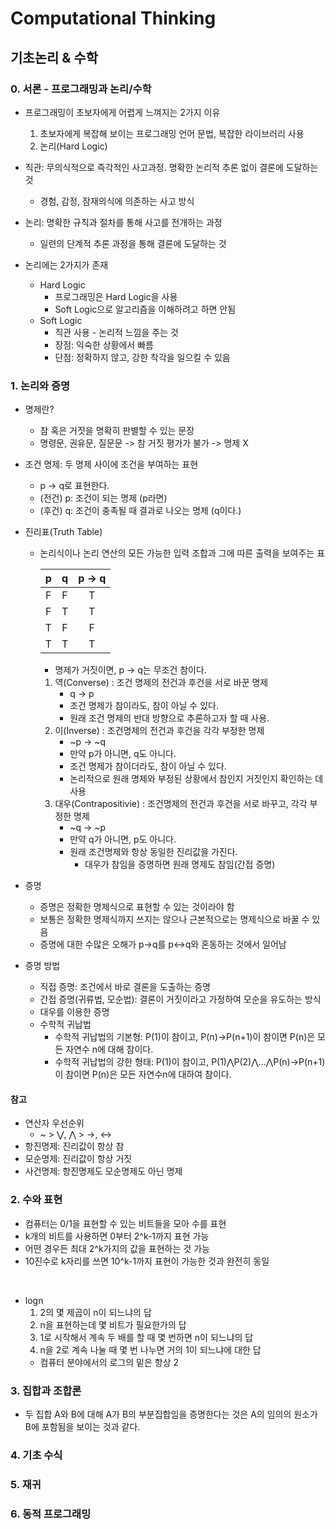 ﻿# Computational Thinking

## 기초논리 & 수학

### 0. 서론 - 프로그래밍과 논리/수학

- 프로그래밍이 초보자에게 어렵게 느껴지는 2가지 이유

  1. 초보자에게 복잡해 보이는 프로그래밍 언어 문법, 복잡한 라이브러리 사용
  2. 논리(Hard Logic)

- 직관: 무의식적으로 즉각적인 사고과정. 명확한 논리적 추론 없이 결론에 도달하는 것

  - 경험, 감정, 잠재의식에 의존하는 사고 방식

- 논리: 명확한 규칙과 절차를 통해 사고를 전개하는 과정

  - 일련의 단계적 추론 과정을 통해 결론에 도달하는 것

- 논리에는 2가지가 존재

  - Hard Logic
    - 프로그래밍은 Hard Logic을 사용
    - Soft Logic으로 알고리즘을 이해하려고 하면 안됨
  - Soft Logic
    - 직관 사용 - 논리적 느낌을 주는 것
    - 장점: 익숙한 상황에서 빠름
    - 단점: 정확하지 않고, 강한 착각을 일으킬 수 있음

### 1. 논리와 증명

- 명제란?
  - 참 혹은 거짓을 명확히 판별할 수 있는 문장
  - 명령문, 권유문, 질문문 -> 참 거짓 평가가 불가 -> 명제 X
- 조건 명제: 두 명제 사이에 조건을 부여하는 표현

  - p -> q로 표현한다.
  - (전건) p: 조건이 되는 명제 (p라면)
  - (후건) q: 조건이 충족될 때 결과로 나오는 명제 (q이다.)

- 진리표(Truth Table)

  - 논리식이나 논리 연산의 모든 가능한 입력 조합과 그에 따른 출력을 보여주는 표

    |  p  |  q  | p -> q |
    | :-: | :-: | :----: |
    |  F  |  F  |   T    |
    |  F  |  T  |   T    |
    |  T  |  F  |   F    |
    |  T  |  T  |   T    |

    - 명제가 거짓이면, p -> q는 무조건 참이다.

    1. 역(Converse) : 조건 명제의 전건과 후건을 서로 바꾼 명제
       - q -> p
       - 조건 명제가 참이라도, 참이 아닐 수 있다.
       - 원래 조건 명제의 반대 방향으로 추론하고자 할 때 사용.
    2. 이(Inverse) : 조건명제의 전건과 후건을 각각 부정한 명제
       - ~p -> ~q
       - 만약 p가 아니면, q도 아니다.
       - 조건 명제가 참이더라도, 참이 아닐 수 있다.
       - 논리적으로 원래 명제와 부정된 상황에서 참인지 거짓인지 확인하는 데 사용
    3. 대우(Contrapositivie) : 조건명제의 전건과 후건을 서로 바꾸고, 각각 부정한 명제
       - ~q -> ~p
       - 만약 q가 아니면, p도 아니다.
       - 원래 조건명제와 항상 동일한 진리값을 가진다.
         - 대우가 참임을 증명하면 원래 명제도 참임(간접 증명)

- 증명

  - 증명은 정확한 명제식으로 표현할 수 있는 것이라야 함
  - 보통은 정확한 명제식까지 쓰지는 않으나 근본적으로는 명제식으로 바꿀 수 있음
  - 증명에 대한 수많은 오해가 p->q를 p<->q와 혼동하는 것에서 일어남

- 증명 방법
  - 직접 증명: 조건에서 바로 결론을 도출하는 증명
  - 간접 증명(귀류법, 모순법): 결론이 거짓이라고 가정하여 모순을 유도하는 방식
  - 대우를 이용한 증명
  - 수학적 귀납법
    - 수학적 귀납법의 기본형: P(1)이 참이고, P(n)->P(n+1)이 참이면 P(n)은 모든 자연수 n에 대해 참이다.
    - 수학적 귀납법의 강한 형태: P(1)이 참이고, P(1)⋀P(2)⋀...⋀P(n)->P(n+1)이 참이면 P(n)은 모든 자연수n에 대하여 참이다.

#### 참고

- 연산자 우선순위
  - ~ > ⋁, ⋀ > →, ↔
- 항진명제: 진리값이 항상 참
- 모순명제: 진리값이 항상 거짓
- 사건명제: 항진명제도 모순명제도 아닌 명제

### 2. 수와 표현

- 컴퓨터는 0/1을 표현할 수 있는 비트들을 모아 수를 표현
- k개의 비트를 사용하면 0부터 2^k-1까지 표현 가능
- 어떤 경우든 최대 2^k가지의 값을 표현하는 것 가능
- 10진수로 k자리를 쓰면 10^k-1까지 표현이 가능한 것과 완전히 동일

<br>

- logn
  1. 2의 몇 제곱이 n이 되느냐의 답
  2. n을 표현하는데 몇 비트가 필요한가의 답
  3. 1로 시작해서 계속 두 배를 할 때 몇 번하면 n이 되느냐의 답
  4. n을 2로 계속 나눌 때 몇 번 나누면 거의 1이 되느냐에 대한 답
  - 컴퓨터 분야에서의 로그의 밑은 항상 2

### 3. 집합과 조합론

- 두 집합 A와 B에 대해 A가 B의 부분집합임을 증명한다는 것은 A의 임의의 원소가 B에 포함됨을 보이는 것과 같다.

### 4. 기초 수식

### 5. 재귀

### 6. 동적 프로그래밍
